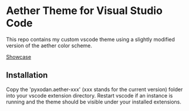 # Aether Theme for Visual Studio Code
This repo contains my custom vscode theme using a slightly modified version of the aether color scheme.

[Showcase](./showcase.png)

## Installation
Copy the 'pyxodan.aether-xxx' (xxx stands for the current version) folder into your vscode extension directory.
Restart vscode if an instance is running and the theme should be visible under your installed extensions.
